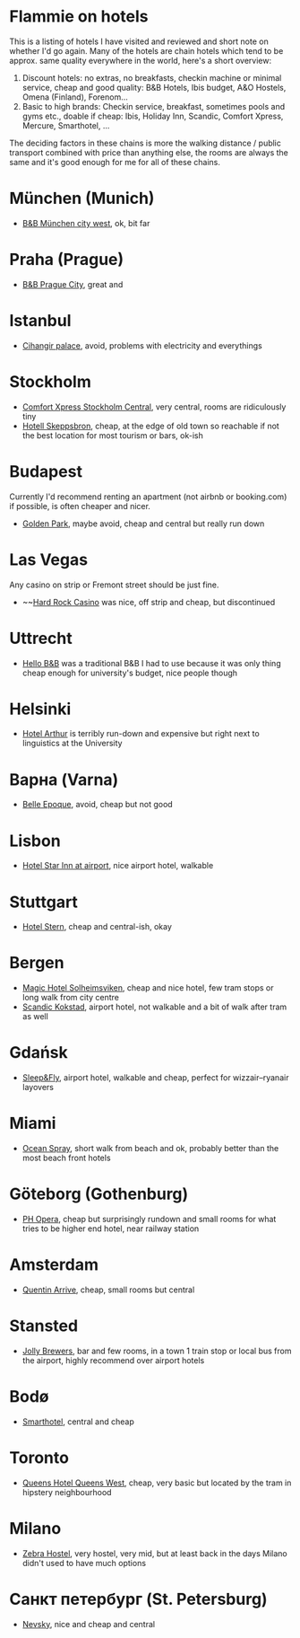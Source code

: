 # Flammie on hotels

This is a listing of hotels I have visited and reviewed and short note on
whether I'd go again. Many of the hotels are chain hotels which tend to be
approx. same quality everywhere in the world, here's a short overview:

1. Discount hotels: no extras, no breakfasts, checkin machine or minimal
   service, cheap and good quality: B&B Hotels, Ibis budget, A&O Hostels,
   Omena (Finland), Forenom...
1. Basic to high brands: Checkin service, breakfast, sometimes pools and gyms
   etc., doable if cheap: Ibis, Holiday Inn, Scandic, Comfort Xpress, Mercure,
   Smarthotel, ...

The deciding factors in these chains is more the walking distance / public
transport combined with price than anything else, the rooms are always the same
and it's good enough for me for all of these chains.

# München (Munich)

* [B&B München city west](B-B-HOTEL-Munchen-City-West.html), ok, bit far

# Praha (Prague)

* [B&B Prague City](B-B-Hotel-Prague-City.html), great and

# Istanbul

* [Cihangir palace](CIHANGIR-PALACE-HOTEL.html), avoid, problems with
  electricity and everythings

# Stockholm

* [Comfort Xpress Stockholm
  Central](Comfort-Hotel-Xpress-Stockholm-Central.html), very central, rooms are
  ridiculously tiny
* [Hotell Skeppsbron](Hotell-Skeppsbron.html), cheap, at the edge of old town so
  reachable if not the best location for most tourism or bars, ok-ish

# Budapest

Currently I'd recommend renting an apartment (not airbnb or booking.com) if
possible, is often cheaper and nicer.

* [Golden Park](Golden-Park-Hotel.html), maybe avoid, cheap and central but
  really run down

# Las Vegas

Any casino on strip or Fremont street should be just fine.

* ~~[Hard Rock Casino](Hard-Rock-Hotel-Casino-Las-Vegas.html) was nice, off
  strip and cheap, but discontinued

# Uttrecht

* [Hello B&B](Hello-B-B.html) was a traditional B&B I had to use because it was
  only thing cheap enough for university's budget, nice people though

# Helsinki

* [Hotel Arthur](Hotel-Arthur.html) is terribly run-down and expensive but
  right next to linguistics at the University

# Варна (Varna)

* [Belle Epoque](Hotel-Belle-Epoque-Beach.html), avoid, cheap but not good

# Lisbon

* [Hotel Star Inn at airport](Hotel-Star-Inn-Lisbon-Airport.html), nice airport
  hotel, walkable

# Stuttgart

* [Hotel Stern](Hotel-Stern.html), cheap and central-ish, okay

# Bergen

* [Magic Hotel Solheimsviken](Magic-Hotel-Solheimsviken.html), cheap and nice
  hotel, few tram stops or long walk from city centre
* [Scandic Kokstad](Scandic-Kokstad.html), airport hotel, not walkable and a bit
  of walk after tram as well

# Gdańsk

* [Sleep&Fly](Sleep-Fly.html), airport hotel, walkable and cheap, perfect for
  wizzair–ryanair layovers

# Miami

* [Ocean Spray](Ocean-Spray-Hotel.html), short walk from beach and ok, probably
  better than the most beach front hotels

# Göteborg (Gothenburg)

* [PH Opera](ProfilHotels-Opera.html), cheap but surprisingly rundown and small
  rooms for what tries to be higher end hotel, near railway station

# Amsterdam

* [Quentin Arrive](Quentin-Arrive.html), cheap, small rooms but central

# Stansted

* [Jolly Brewers](The-Jolly-Brewers.html), bar and few rooms, in a town 1 train
  stop or local bus from the airport, highly recommend over airport hotels

# Bodø

* [Smarthotel](Smarthotel-Bodo.html), central and cheap

# Toronto

* [Queens Hotel Queens West](The-Roncey-Hotel.html), cheap, very basic but
  located by the tram in hipstery neighbourhood

# Milano

* [Zebra Hostel](Zebra-Hostel.html), very hostel, very mid, but at least back in
  the days Milano didn't used to have much options

# Санкт петербург (St. Petersburg)

* [Nevsky](Nevsky-Central-Hotel.html), nice and cheap and central


